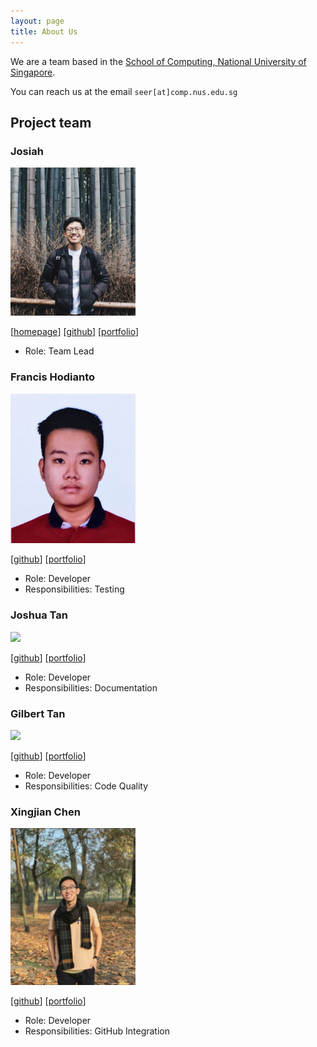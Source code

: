 ```yaml
---
layout: page
title: About Us
---
```


We are a team based in the [School of Computing, National University of Singapore](http://www.comp.nus.edu.sg).

You can reach us at the email `seer[at]comp.nus.edu.sg`

## Project team

### Josiah

<img src="images/josiahkhoo.png" width="200px">

[[homepage](http://www.comp.nus.edu.sg/~damithch)]
[[github](https://github.com/josiahkhoo)]
[[portfolio](team/josiah.md)]

* Role: Team Lead

### Francis Hodianto

<img src="images/fh-30.png" width="200px">

[[github](https://github.com/FH-30)] 
[[portfolio](team/francis.md)]

* Role: Developer
* Responsibilities: Testing

### Joshua Tan

<img src="images/joshtyf.png" width="200px">

[[github](http://github.com/joshtyf)]
[[portfolio](team/joshua.md)]

* Role: Developer
* Responsibilities: Documentation

### Gilbert Tan

<img src="images/gilberttan19.png" width="200px">

[[github](https://github.com/GilbertTan19)]
[[portfolio](team/gilbert.md)]

* Role: Developer
* Responsibilities: Code Quality

### Xingjian Chen

<img src="images/chenxj98.png" width="200px">

[[github](https://github.com/ChenXJ98)]
[[portfolio](team/xingjian.md)]

* Role: Developer
* Responsibilities: GitHub Integration
